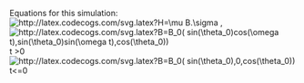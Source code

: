 Equations for this simulation:\
<img src="http://latex.codecogs.com/svg.latex?H=\mu&space;B.\sigma" title="http://latex.codecogs.com/svg.latex?H=\mu B.\sigma" /> ,\
<img src="http://latex.codecogs.com/svg.latex?B=B_0(&space;sin(\theta_0)cos(\omega&space;t),sin(\theta_0)sin(\omega&space;t),cos(\theta_0))&space;" title="http://latex.codecogs.com/svg.latex?B=B_0( sin(\theta_0)cos(\omega t),sin(\theta_0)sin(\omega t),cos(\theta_0)) " /> t >0\
<img src="http://latex.codecogs.com/svg.latex?B=B_0(&space;sin(\theta_0),0,cos(\theta_0))&space;" title="http://latex.codecogs.com/svg.latex?B=B_0( sin(\theta_0),0,cos(\theta_0)) " /> t<=0 


